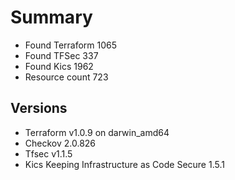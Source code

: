 # Summary

- Found Terraform 1065
- Found TFSec 337
- Found Kics 1962
- Resource count 723

## Versions

- Terraform v1.0.9 on darwin_amd64
- Checkov 2.0.826
- Tfsec v1.1.5
- Kics Keeping Infrastructure as Code Secure 1.5.1
